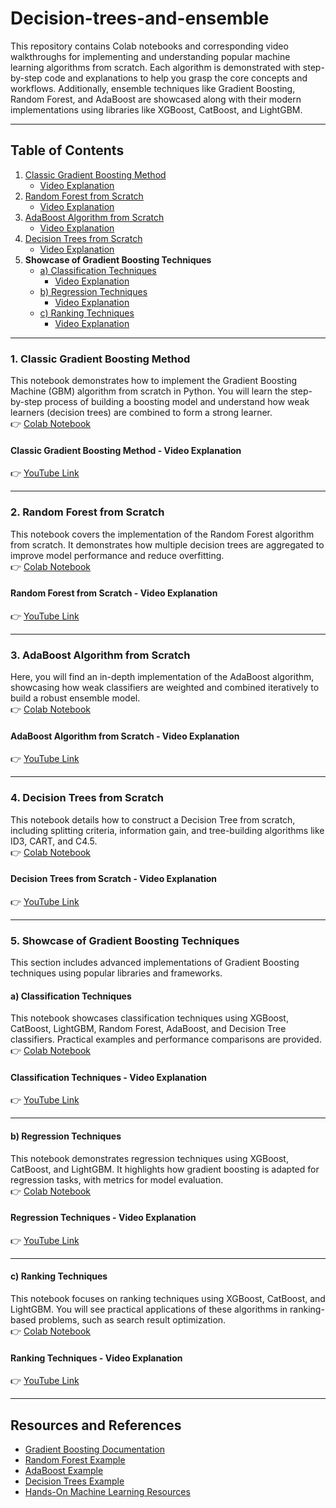 # Decision-trees-and-ensemble

This repository contains Colab notebooks and corresponding video walkthroughs for implementing and understanding popular machine learning algorithms from scratch. Each algorithm is demonstrated with step-by-step code and explanations to help you grasp the core concepts and workflows. Additionally, ensemble techniques like Gradient Boosting, Random Forest, and AdaBoost are showcased along with their modern implementations using libraries like XGBoost, CatBoost, and LightGBM.

---

## **Table of Contents**
1. [Classic Gradient Boosting Method](#classic-gradient-boosting-method)  
   - [Video Explanation](#classic-gradient-boosting-method-video)
2. [Random Forest from Scratch](#random-forest-from-scratch)  
   - [Video Explanation](#random-forest-from-scratch-video)
3. [AdaBoost Algorithm from Scratch](#adaboost-algorithm-from-scratch)  
   - [Video Explanation](#adaboost-algorithm-from-scratch-video)
4. [Decision Trees from Scratch](#decision-trees-from-scratch)  
   - [Video Explanation](#decision-trees-from-scratch-video)
5. **Showcase of Gradient Boosting Techniques**  
   - [a) Classification Techniques](#showcase-classification-techniques)  
     - [Video Explanation](#showcase-classification-techniques-video)
   - [b) Regression Techniques](#showcase-regression-techniques)  
     - [Video Explanation](#showcase-regression-techniques-video)
   - [c) Ranking Techniques](#showcase-ranking-techniques)  
     - [Video Explanation](#showcase-ranking-techniques-video)

---

### **1. Classic Gradient Boosting Method**
This notebook demonstrates how to implement the Gradient Boosting Machine (GBM) algorithm from scratch in Python. You will learn the step-by-step process of building a boosting model and understand how weak learners (decision trees) are combined to form a strong learner.  
👉 [Colab Notebook](#)  

#### **Classic Gradient Boosting Method - Video Explanation**  
👉 [YouTube Link](#)

---

### **2. Random Forest from Scratch**
This notebook covers the implementation of the Random Forest algorithm from scratch. It demonstrates how multiple decision trees are aggregated to improve model performance and reduce overfitting.  
👉 [Colab Notebook](#)  

#### **Random Forest from Scratch - Video Explanation**  
👉 [YouTube Link](#)

---

### **3. AdaBoost Algorithm from Scratch**
Here, you will find an in-depth implementation of the AdaBoost algorithm, showcasing how weak classifiers are weighted and combined iteratively to build a robust ensemble model.  
👉 [Colab Notebook](#)  

#### **AdaBoost Algorithm from Scratch - Video Explanation**  
👉 [YouTube Link](#)

---

### **4. Decision Trees from Scratch**
This notebook details how to construct a Decision Tree from scratch, including splitting criteria, information gain, and tree-building algorithms like ID3, CART, and C4.5.  
👉 [Colab Notebook](#)  

#### **Decision Trees from Scratch - Video Explanation**  
👉 [YouTube Link](#)

---

### **5. Showcase of Gradient Boosting Techniques**
This section includes advanced implementations of Gradient Boosting techniques using popular libraries and frameworks.

#### **a) Classification Techniques**  
This notebook showcases classification techniques using XGBoost, CatBoost, LightGBM, Random Forest, AdaBoost, and Decision Tree classifiers. Practical examples and performance comparisons are provided.  
👉 [Colab Notebook](#)  

#### **Classification Techniques - Video Explanation**  
👉 [YouTube Link](#)

---

#### **b) Regression Techniques**  
This notebook demonstrates regression techniques using XGBoost, CatBoost, and LightGBM. It highlights how gradient boosting is adapted for regression tasks, with metrics for model evaluation.  
👉 [Colab Notebook](#)  

#### **Regression Techniques - Video Explanation**  
👉 [YouTube Link](#)

---

#### **c) Ranking Techniques**  
This notebook focuses on ranking techniques using XGBoost, CatBoost, and LightGBM. You will see practical applications of these algorithms in ranking-based problems, such as search result optimization.  
👉 [Colab Notebook](#)  

#### **Ranking Techniques - Video Explanation**  
👉 [YouTube Link](#)

---

## **Resources and References**
- [Gradient Boosting Documentation](https://docs.google.com/presentation/d/19j3wC-8_cz41CIm88F6kOFU8ys7zVcRfaBw6SImAeWc/edit#slide=id.ga2af525914_0_6955)  
- [Random Forest Example](https://github.com/veb-101/Machine-Learning-Algorithms/blob/master/Random%20Forest/random_forest.ipynb)  
- [AdaBoost Example](https://github.com/veb-101/Machine-Learning-Algorithms/tree/master/Boosting%20-%20AdaBoost)  
- [Decision Trees Example](https://github.com/veb-101/Machine-Learning-Algorithms/tree/master/Decision%20Trees)  
- [Hands-On Machine Learning Resources](https://github.com/ageron/handson-ml3)

